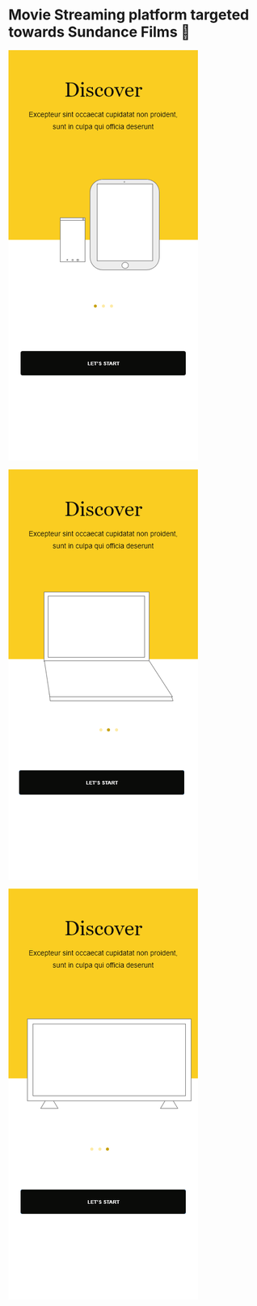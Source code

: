 # Movie Streaming platform targeted towards Sundance Films :movie_camera:

![Mock Ups](Mockups/Onboarding1.png?raw=true "On-boarding Screen 1")

![Mock Ups](Mockups/Onboarding2.png?raw=true "On-boarding Screen 2")

![Mock Ups](Mockups/Onboarding3.png?raw=true "On-boarding Screen 3")
